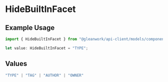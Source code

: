 # HideBuiltInFacet

## Example Usage

```typescript
import { HideBuiltInFacet } from "@gleanwork/api-client/models/components";

let value: HideBuiltInFacet = "TYPE";
```

## Values

```typescript
"TYPE" | "TAG" | "AUTHOR" | "OWNER"
```